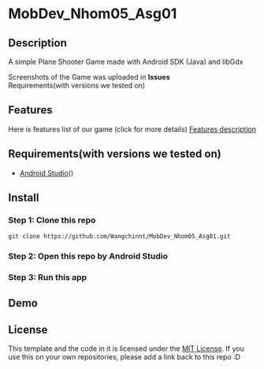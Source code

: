 # MobDev_Nhom05_Asg01

## Description
<p>A simple Plane Shooter Game made with Android SDK (Java) and libGdx</p>
 Screenshots of the Game was uploaded in <strong>Issues</strong> <br/>
Requirements(with versions we tested on)

## Features
Here is features list of our game (click for more details) [Features description]([https://docs.google.com/document/d/1ljaTOq_aLTvvcEJ96rQs6PBrYiuqcYhQCl0aGjBaA14/edit])
## Requirements(with versions we tested on)
-  [Android Studio]([https://](https://developer.android.com/studio?gad_source=1gclid=CjwKCAjw_e2wBhAEEiwAyFFFo7okISJuJ9jEzHFOLbyf6hTAI86efO8MnpGMiVn95zQzaezl03nZlhoCLLcQAvD_BwE&gclsrc=aw.ds))()
## Install
### Step 1: Clone this repo
`git clone https://github.com/Wangchinnt/MobDev_Nhom05_Asg01.git`
### Step 2: Open this repo by Android Studio
### Step 3: Run this app 
## Demo

## License
This template and the code in it is licensed under the [MIT License](https://github.com/git/git-scm.com/blob/main/MIT-LICENSE.txt).
If you use this on your own repositories, please add a link back to this repo :D
